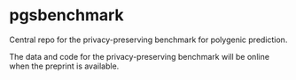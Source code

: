 # pgsbenchmark
Central repo for the privacy-preserving benchmark for polygenic prediction.

The data and code for the privacy-preserving benchmark will be online when the preprint is available.

